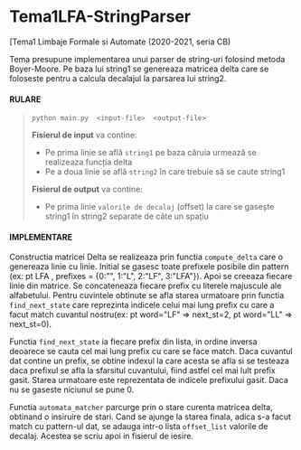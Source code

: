 # Tema1LFA-StringParser
[Tema1 Limbaje Formale si Automate (2020-2021, seria CB) 


Tema presupune implementarea unui parser de string-uri folosind metoda Boyer-Moore.
Pe baza lui string1 se genereaza matricea delta care se foloseste pentru a calcula
decalajul la parsarea lui string2.

#### RULARE
> ```shell
> python main.py  <input-file>  <output-file>
> ```
> **Fisierul de input** va contine:
>  - Pe prima linie se află ```string1``` pe baza căruia urmează se realizeaza funcția delta
>  - Pe a doua linie se află ```string2``` în care trebuie să se caute string1
>  
> **Fisierul de output** va contine:
>  - Pe prima linie ```valorile de decalaj``` (offset) la care se gasește string1 în string2
>    separate de câte un spațiu
    
#### IMPLEMENTARE
Constructia matricei Delta se realizeaza prin functia ```compute_delta``` care o
genereaza linie cu linie. Initial se gasesc toate prefixele posibile din pattern
(ex: pt LFA , prefixes = {0:"", 1:"L", 2:"LF", 3:"LFA"}). Apoi se creeaza fiecare linie din matrice. 
Se concateneaza fiecare prefix cu literele majuscule ale alfabetului. Pentru cuvintele obtinute se afla starea urmatoare
prin functia ```find_next_state``` care reprezinta indicele celui mai lung prefix cu care a
facut match cuvantul nostru(ex: pt word="LF" => next_st=2, pt word="LL" => next_st=0).

Functia ```find_next_state``` ia fiecare prefix din lista, in ordine inversa deoarece se
cauta cel mai lung prefix cu care se face match. Daca cuvantul dat contine un prefix,
se obtine indexul la care acesta se afla si se testeaza daca prefixul se afla la
sfarsitul cuvantului, fiind astfel cel mai lult prefix gasit. Starea urmatoare este
reprezentata de indicele prefixului gasit. Daca nu se gaseste niciunul se pune 0.

Functia ```automata_matcher``` parcurge prin o
stare curenta matricea delta, obtinand o insiruire de stari. Cand se ajunge la starea
finala, adica s-a facut match cu pattern-ul dat, se adauga intr-o lista ```offset_list```
valorile de decalaj. Acestea se scriu apoi in fisierul de iesire.
